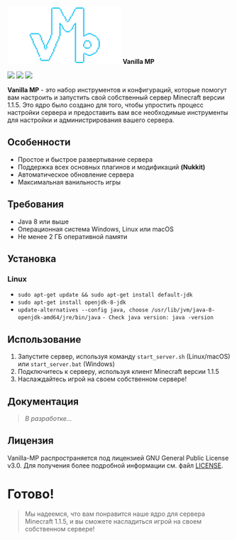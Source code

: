 ![](assets/vmp.png) **Vanilla MP**

![](https://img.shields.io/badge/Fork-Nukkit-blue) ![](https://img.shields.io/badge/Release-1.0-green) ![](https://img.shields.io/badge/issues-500-yellow)

**Vanilla MP** - это набор инструментов и конфигураций, которые помогут вам настроить и запустить свой собственный сервер Minecraft версии 1.1.5. Это ядро было создано для того, чтобы упростить процесс настройки сервера и предоставить вам все необходимые инструменты для настройки и администрирования вашего сервера.

## Особенности

* Простое и быстрое развертывание сервера
* Поддержка всех основных плагинов и модификаций **(Nukkit)**
* Автоматическое обновление сервера
* Максимальная ванильность игры

## Требования

* Java 8 или выше
* Операционная система Windows, Linux или macOS
* Не менее 2 ГБ оперативной памяти

## Установка

### **Linux**
- `sudo apt-get update && sudo apt-get install default-jdk`
- `sudo apt-get install openjdk-8-jdk`
- `update-alternatives --config java, choose /usr/lib/jvm/java-8-openjdk-amd64/jre/bin/java`
`- Check java version: java -version`

## Использование

1. Запустите сервер, используя команду `start_server.sh` (Linux/macOS) или `start_server.bat` (Windows)
2. Подключитесь к серверу, используя клиент Minecraft версии 1.1.5
3. Наслаждайтесь игрой на своем собственном сервере!

## Документация

> *В разработке...*

## Лицензия

Vanilla-MP распространяется под лицензией GNU General Public License v3.0. Для получения более подробной информации см. файл [LICENSE](LICENSE).

# Готово!

> Мы надеемся, что вам понравится наше ядро для сервера Minecraft 1.1.5, и вы сможете насладиться игрой на своем собственном сервере!
